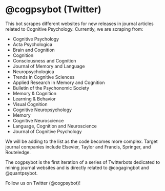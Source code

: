 # @cogpsybot (Twitter)

This bot scrapes different websites for new releases in journal articles related to Cognitive Psychology. Currently, we are scraping from:
- Cognitive Psychology
- Acta Psychologica
- Brain and Cognition
- Cognition
- Consciousness and Cognition
- Journal of Memory and Language
- Neuropsychologica
- Trends in Cognitive Sciences
- Applied Research in Memory and Cognition
- Bulletin of the Psychonomic Society
- Memory & Cognition
- Learning & Behavior
- Visual Cognition
- Cognitive Neuropsychology 
- Memory
- Cognitive Neuroscience
- Language, Cognition and Neuroscience 
- Journal of Cognitive Psychology

We will be adding to the list as the code becomes more complex. Target journal companies include Elsevier, Taylor and Francis, Springer, and Routeledge.

The cogpsybot is the first iteration of a series of Twitterbots dedicated to mining journal websites and is directly related to @cogagingbot and @quantpsybot.

Follow us on Twitter (@cogpsybot)!
